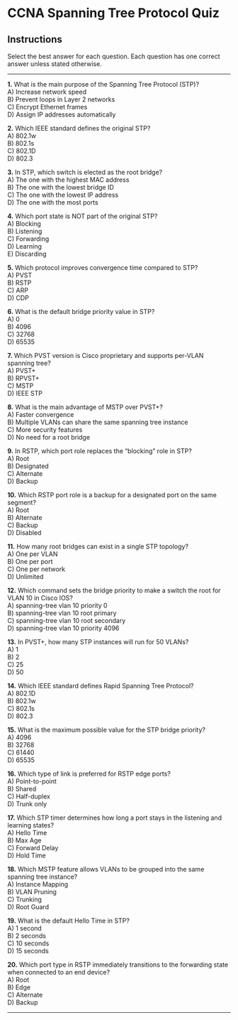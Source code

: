 # CCNA Spanning Tree Protocol Quiz

## Instructions
Select the best answer for each question. Each question has one correct answer unless stated otherwise.

---

**1.** What is the main purpose of the Spanning Tree Protocol (STP)?  
A) Increase network speed  
B) Prevent loops in Layer 2 networks  
C) Encrypt Ethernet frames  
D) Assign IP addresses automatically  

**2.** Which IEEE standard defines the original STP?  
A) 802.1w  
B) 802.1s  
C) 802.1D  
D) 802.3  

**3.** In STP, which switch is elected as the root bridge?  
A) The one with the highest MAC address  
B) The one with the lowest bridge ID  
C) The one with the lowest IP address  
D) The one with the most ports  

**4.** Which port state is NOT part of the original STP?  
A) Blocking  
B) Listening  
C) Forwarding  
D) Learning  
E) Discarding  

**5.** Which protocol improves convergence time compared to STP?  
A) PVST  
B) RSTP  
C) ARP  
D) CDP  

**6.** What is the default bridge priority value in STP?  
A) 0  
B) 4096  
C) 32768  
D) 65535  

**7.** Which PVST version is Cisco proprietary and supports per-VLAN spanning tree?  
A) PVST+  
B) RPVST+  
C) MSTP  
D) IEEE STP  

**8.** What is the main advantage of MSTP over PVST+?  
A) Faster convergence  
B) Multiple VLANs can share the same spanning tree instance  
C) More security features  
D) No need for a root bridge  

**9.** In RSTP, which port role replaces the “blocking” role in STP?  
A) Root  
B) Designated  
C) Alternate  
D) Backup  

**10.** Which RSTP port role is a backup for a designated port on the same segment?  
A) Root  
B) Alternate  
C) Backup  
D) Disabled  

**11.** How many root bridges can exist in a single STP topology?  
A) One per VLAN  
B) One per port  
C) One per network  
D) Unlimited  

**12.** Which command sets the bridge priority to make a switch the root for VLAN 10 in Cisco IOS?  
A) spanning-tree vlan 10 priority 0  
B) spanning-tree vlan 10 root primary  
C) spanning-tree vlan 10 root secondary  
D) spanning-tree vlan 10 priority 4096  

**13.** In PVST+, how many STP instances will run for 50 VLANs?  
A) 1  
B) 2  
C) 25  
D) 50  

**14.** Which IEEE standard defines Rapid Spanning Tree Protocol?  
A) 802.1D  
B) 802.1w  
C) 802.1s  
D) 802.3  

**15.** What is the maximum possible value for the STP bridge priority?  
A) 4096  
B) 32768  
C) 61440  
D) 65535  

**16.** Which type of link is preferred for RSTP edge ports?  
A) Point-to-point  
B) Shared  
C) Half-duplex  
D) Trunk only  

**17.** Which STP timer determines how long a port stays in the listening and learning states?  
A) Hello Time  
B) Max Age  
C) Forward Delay  
D) Hold Time  

**18.** Which MSTP feature allows VLANs to be grouped into the same spanning tree instance?  
A) Instance Mapping  
B) VLAN Pruning  
C) Trunking  
D) Root Guard  

**19.** What is the default Hello Time in STP?  
A) 1 second  
B) 2 seconds  
C) 10 seconds  
D) 15 seconds  

**20.** Which port type in RSTP immediately transitions to the forwarding state when connected to an end device?  
A) Root  
B) Edge  
C) Alternate  
D) Backup  

---
